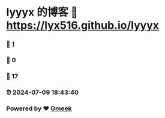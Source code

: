 # lyyyx 的博客 :link: https://lyx516.github.io/lyyyx 
### :page_facing_up: [1](https://lyx516.github.io/lyyyx/tag.html) 
### :speech_balloon: 0 
### :hibiscus: 17 
### :alarm_clock: 2024-07-09 18:43:40 
### Powered by :heart: [Gmeek](https://github.com/Meekdai/Gmeek)

